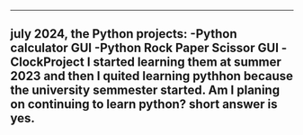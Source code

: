 ----------------------------------------------------------
july 2024,
the Python projects: -Python calculator GUI
                     -Python Rock Paper Scissor GUI 
                     -ClockProject
I started learning them at summer 2023 and then I quited learning pythhon because the university semmester started.
Am I planing on continuing to learn python? short answer is yes.
---------------------------------------------------------
